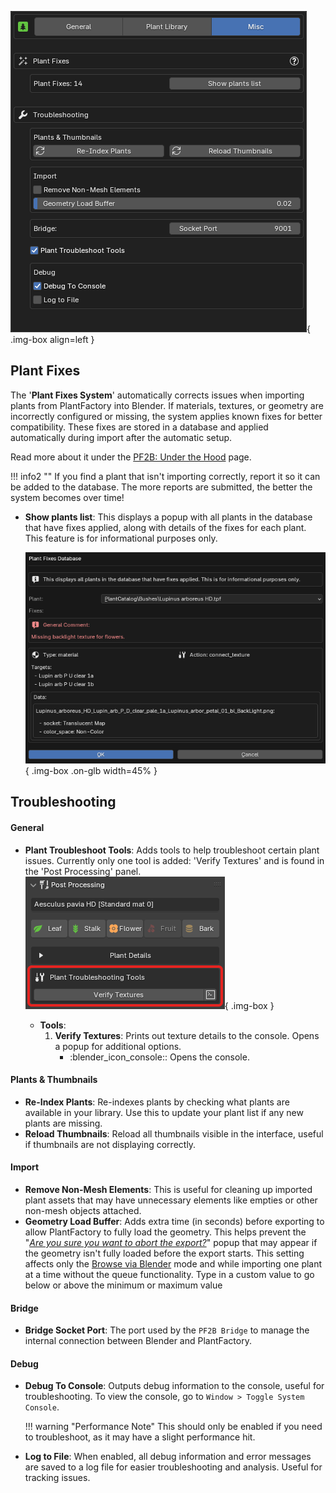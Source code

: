 ![Preferences - Misc](../images/preferences_misc.webp){ .img-box align=left }

## Plant Fixes

The '**Plant Fixes System**' automatically corrects issues when importing plants from PlantFactory into Blender. If materials, textures, or geometry are incorrectly configured or missing, the system applies known fixes for better compatibility. These fixes are stored in a database and applied automatically during import after the automatic setup.

Read more about it under the [PF2B: Under the Hood](../support/pf2b_under_the_hood.md) page.

!!! info2 ""
    If you find a plant that isn't importing correctly, report it so it can be added to the database. The more reports are submitted, the better the system becomes over time!

- **Show plants list**: This displays a popup with all plants in the database that have fixes applied, along with details of the fixes for each plant. This feature is for informational purposes only.

    ![Plant Troubleshoot Tools](../images/plant-fixes-database_example.webp){ .img-box .on-glb width=45% }

<div style="clear:both"></div>


## Troubleshooting

#### General

- **Plant Troubleshoot Tools**: Adds tools to help troubleshoot certain plant issues. Currently only one tool is added: 'Verify Textures' and is found in the 'Post Processing' panel.
    ![Plant Troubleshoot Tools](../images/plant-troubleshooting-tools.webp){ .img-box }

    - **Tools**:
        1. **Verify Textures**: Prints out texture details to the console. Opens a popup for additional options.
            - :blender_icon_console:: Opens the console.

#### Plants & Thumbnails

- **Re-Index Plants**: Re-indexes plants by checking what plants are available in your library. Use this to update your plant list if any new plants are missing.
- **Reload Thumbnails**: Reload all thumbnails visible in the interface, useful if thumbnails are not displaying correctly.


#### Import

- **Remove Non-Mesh Elements**: This is useful for cleaning up imported plant assets that may have unnecessary elements like empties or other non-mesh objects attached.
- **Geometry Load Buffer**: Adds extra time (in seconds) before exporting to allow PlantFactory to fully load the geometry. This helps prevent the "*[Are you sure you want to abort the export?](../support/faq.md#i-receive-a-are-you-sure-you-want-to-abort-the-export-popup-during-import)*" popup that may appear if the geometry isn't fully loaded before the export starts. This setting affects only the [Browse via Blender](../workflow/browse_via_blender.md) mode and while importing one plant at a time without the queue functionality. Type in a custom value to go below or above the minimum or maximum value


#### Bridge

- **Bridge Socket Port**: The port used by the  `PF2B Bridge` to manage the internal connection between Blender and PlantFactory.


#### Debug

- **Debug To Console**: Outputs debug information to the console, useful for troubleshooting. To view the console, go to `Window > Toggle System Console`.

    !!! warning "Performance Note"
        This should only be enabled if you need to troubleshoot, as it may have a slight performance hit.

- **Log to File**: When enabled, all debug information and error messages are saved to a log file for easier troubleshooting and analysis. Useful for tracking issues.